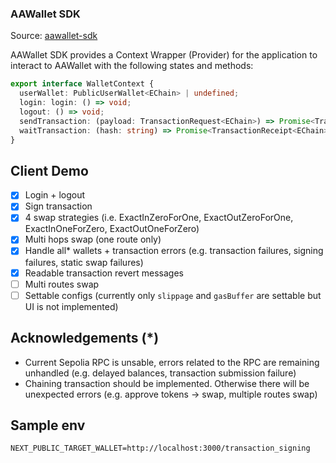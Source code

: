 ### AAWallet SDK

Source: [aawallet-sdk](./aawallet-sdk/index.ts)

AAWallet SDK provides a Context Wrapper (Provider) for the application to interact to AAWallet with the following states and methods:

```ts
export interface WalletContext {
  userWallet: PublicUserWallet<EChain> | undefined;
  login: login: () => void;
  logout: () => void;
  sendTransaction: (payload: TransactionRequest<EChain>) => Promise<TransactionResponse<EChain>>
  waitTransaction: (hash: string) => Promise<TransactionReceipt<EChain>>
}
```

## Client Demo

- [x] Login + logout
- [x] Sign transaction
- [x] 4 swap strategies (i.e. ExactInZeroForOne, ExactOutZeroForOne, ExactInOneForZero, ExactOutOneForZero)
- [x] Multi hops swap (one route only)
- [x] Handle all* wallets + transaction errors (e.g. transaction failures, signing failures, static swap failures)
- [x] Readable transaction revert messages
- [ ] Multi routes swap
- [ ] Settable configs (currently only `slippage` and `gasBuffer` are settable but UI is not implemented)

## Acknowledgements (*)

- Current Sepolia RPC is unsable, errors related to the RPC are remaining unhandled (e.g. delayed balances, transaction submission failure)
- Chaining transaction should be implemented. Otherwise there will be unexpected errors (e.g. approve tokens -> swap, multiple routes swap)

## Sample env

```env
NEXT_PUBLIC_TARGET_WALLET=http://localhost:3000/transaction_signing
```

